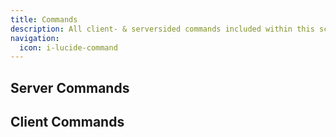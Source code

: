 ```yaml
---
title: Commands
description: All client- & serversided commands included within this script (configurable in the config).
navigation:
  icon: i-lucide-command
---
```


## Server Commands

## Client Commands
